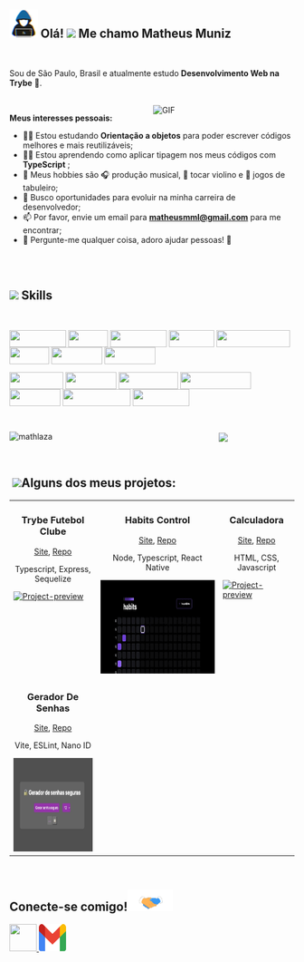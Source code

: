 ## <picture><img src = "https://github.com/0xAbdulKhalid/0xAbdulKhalid/raw/main/assets/mdImages/about_me.gif" width = 50px></picture> Olá! <img src="https://media.giphy.com/media/hvRJCLFzcasrR4ia7z/giphy.gif" width="25"> Me chamo **Matheus Muniz**

<br>

Sou de São Paulo, Brasil e atualmente estudo **Desenvolvimento Web na Trybe** 🚀.

<br />

  <img align="right" alt="GIF" src="https://media1.giphy.com/media/R03zWv5p1oNSQd91EP/giphy.gif?cid=ecf05e474xsvafr63i29dv3s0obwd1dhyfg4xfu0xsrlgq0c&rid=giphy.gif&ct=g" width="250px" />

**Meus interesses pessoais:**
- 👨‍💻 Estou estudando **Orientação a objetos** para poder escrever códigos melhores e mais reutilizáveis;
- 👨‍🎓 Estou aprendendo como aplicar tipagem nos meus códigos com **TypeScript** ; 
- 🧗 Meus hobbies são 🎧 produção musical, 🎻 tocar violino e 🎲 jogos de tabuleiro;
- 💼 Busco oportunidades para evoluir na minha carreira de desenvolvedor;
- 📫 Por favor, envie um email para **matheusmml@gmail.com** para me encontrar;
- 💬 Pergunte-me qualquer coisa, adoro ajudar pessoas! 💙
<!-- - 📝 Veja meu Curriculum Vitae <a href="https://gitconnected.com/johnatas-henrique/resume" target="_blank">clicando aqui</a> para mais informações. -->

<br />
<br />

## <img src="https://media2.giphy.com/media/QssGEmpkyEOhBCb7e1/giphy.gif?cid=ecf05e47a0n3gi1bfqntqmob8g9aid1oyj2wr3ds3mg700bl&rid=giphy.gif" width ="25"><b> Skills</b>
<!-- <p align="left">
  <img src="https://raw.githubusercontent.com/mathlaza/mathlaza/main/devimages/git-original-wordmark.svg" width="40" height="40"/> 
  <img src="https://raw.githubusercontent.com/devicons/devicon/master/icons/html5/html5-original-wordmark.svg" alt="html5" width="40" height="40"/> 
  <img src="https://raw.githubusercontent.com/devicons/devicon/master/icons/css3/css3-original-wordmark.svg" alt="css3" width="40" height="40"/> 
  <img src="https://raw.githubusercontent.com/devicons/devicon/master/icons/javascript/javascript-original.svg" alt="javascript" width="40" height="40"/> 
  <img src="https://www.learnstorybook.com/intro-to-storybook/logo-jest.png" alt="jest" width="40" height="40" />
  <img src="https://cdn.jsdelivr.net/gh/devicons/devicon/icons/mocha/mocha-plain.svg" alt="mocha" width="40" height="40"/> 
  <img src="https://raw.githubusercontent.com/mathlaza/mathlaza/main/devimages/react-original-wordmark.svg" alt="react" width="40" height="40"/>
  <img src="https://raw.githubusercontent.com/devicons/devicon/master/icons/redux/redux-original.svg" alt="redux" width="40" height="40"/> 
  <img src="https://icongr.am/devicon/docker-original.svg?size=147&color=currentColor" alt="git" width="40" height="40"/>
  <img src="https://raw.githubusercontent.com/mathlaza/mathlaza/main/devimages/mysql-original-wordmark.svg" alt="mysql" width="40" height="40"/>
  <img src="https://raw.githubusercontent.com/mathlaza/mathlaza/main/devimages/nodejs.svg" alt="nodejs" width="40" height="40"/>
  <img src="https://raw.githubusercontent.com/devicons/devicon/master/icons/express/express-original-wordmark.svg" alt="express" width="40" height="40"/>
  <img src="https://img.shields.io/badge/TypeScript-007ACC?style=for-the-badge&logo=typescript&logoColor=white" alt="typescript" width="40" height="40"/>
</p> -->

<div align="left" style="display: inline"><br>
  <p>
    <img src="https://img.shields.io/badge/GNU%20Bash-4EAA25?style=for-the-badge&logo=GNU%20Bash&logoColor=white" width="100" height="30" align="center" />
    <img src="https://img.shields.io/badge/GIT-E44C30?style=for-the-badge&logo=git&logoColor=white" width="70" height="30" align="center" /> 
    <img src="https://img.shields.io/badge/HTML5-E34F26?style=for-the-badge&logo=html5&logoColor=white" width="100" height="30" align="center" /> 
    <img src="https://img.shields.io/badge/CSS3-1572B6?style=for-the-badge&logo=css3&logoColor=white" width="80" height="30" align="center" /> 
    <img src="https://img.shields.io/badge/JavaScript-323330?style=for-the-badge&logo=javascript&logoColor=F7DF1E" width="130" height="30" align="center" />
    <img src="https://img.shields.io/badge/Jest-C21325?style=for-the-badge&logo=jest&logoColor=white" width="70" height="30" align="center" />
    <img src="https://img.shields.io/badge/React-20232A?style=for-the-badge&logo=react&logoColor=61DAFB" width="90" height="30" align="center" />
    <img src="https://img.shields.io/badge/Redux-593D88?style=for-the-badge&logo=redux&logoColor=white" width="90" height="30" align="center" />
  </p>
  <p>
    <img src="https://img.shields.io/badge/Docker-2CA5E0?style=for-the-badge&logo=docker&logoColor=white" width="95" height="30" align="center" />  
    <img src="https://img.shields.io/badge/MySQL-005C84?style=for-the-badge&logo=mysql&logoColor=white" width="90" height="30" align="center" />
    <img src="https://img.shields.io/badge/Node.js-339933?style=for-the-badge&logo=nodedotjs&logoColor=white" width="105" height="30" align="center" />
    <img src="https://img.shields.io/badge/Express.js-000000?style=for-the-badge&logo=express&logoColor=white" width="125" height="30" align="center" />
    <img src="https://img.shields.io/badge/Mocha-8D6748?style=for-the-badge&logo=Mocha&logoColor=white" width="90" height="30" align="center" /> 
    <img src="https://img.shields.io/badge/TypeScript-007ACC?style=for-the-badge&logo=typescript&logoColor=white" width="120" height="30" align="center" />
    <img src="https://img.shields.io/badge/MongoDB-4EA94B?style=for-the-badge&logo=mongodb&logoColor=white" width="100" height="30" align="center" />
  </p> 
</div>

<br />

<p>
   <img align="left" src="https://github-readme-stats-sigma-five.vercel.app/api?username=mathlaza&theme=radical&show_icons=true" alt="mathlaza" width="370" />
  
  <img align="center" src="https://github-readme-stats-sigma-five.vercel.app/api/top-langs/?username=mathlaza&layout=compact&theme=radical" width="310" />
</p>

<br />


## <img src="https://media3.giphy.com/media/Lka9lcOAdjgcqyTnJt/giphy.gif?cid=790b761109bb4da2a24c01c26ce13e3e3c1e5356c19d587f&rid=giphy.gif&ct=s" width="55" style="padding-left: 5px"><b>Alguns dos meus projetos:</b>



<table>
  <tr> 
    <td valign="top">
      <h3 align="center">Trybe Futebol Clube</h3>
      <p align="center">
        <a href="https://abashed-books-production.up.railway.app/">Site</a>,
        <a href="https://github.com/mathlaza/backEnd-Trybe-Futebol-Clube">Repo</a>
      </p>
      <p align="center">Typescript, Express, Sequelize</p>
      <a href="https://github.com/mathlaza/backEnd-Trybe-Futebol-Clube">
        <img width="100%" height="165px" src="./devimages/TFC.gif" alt="Project-preview"/>
      </a>
    </td>
    <td valign="top">
      <h3 align="center">Habits Control</h3>
      <p align="center">
        <a href="https://rock-seat-nlw-habits-app.vercel.app/">Site</a>,
        <a href="https://github.com/mathlaza/RockSeat_NLW_Habits_App">Repo</a>
      </p>
      <p align="center">Node, Typescript, React Native</p>
      <a href="https://github.com/mathlaza/RockSeat_NLW_Habits_App">
        <img width="100%" height="165px" src="./devimages/habits2.gif" alt="Project-preview"/>
      </a>
    </td>
    <td valign="top">
      <h3 align="center">Calculadora</h3>
      <p align="center">
        <a href="https://calculadora-delta-two.vercel.app/">Site</a>,
        <a href="https://github.com/mathlaza/calculadora">Repo</a>
      </p>
      <p align="center">HTML, CSS, Javascript</p>
      <a href="https://github.com/mathlaza/calculadora">
        <img width="100%" height="165px" src="./devimages/calc.gif" alt="Project-preview"/>
      </a>
    </td>
  </tr>
  <tr> 
    <td valign="top">
      <h3 align="center">Gerador De Senhas</h3>
      <p align="center">
        <a href="https://gerador-senhas-nine.vercel.app/">Site</a>,
        <a href="https://github.com/mathlaza/Gerador_Senhas">Repo</a>
      </p>
      <p align="center">Vite, ESLint, Nano ID</p>
      <a href="https://github.com/mathlaza/Gerador_Senhas">
        <img width="100%" height="165px" src="./devimages/generate.gif" alt="Project-preview"/>
      </a>
    </td>
  </tr>
</table>

<br />
<!-- <br /> -->

## <b> Conecte-se comigo!</b><img src="https://github.com/0xAbdulKhalid/0xAbdulKhalid/raw/main/assets/mdImages/handshake.gif" width ="80">

<a href="https://www.linkedin.com/in/mathlaza/" target="_blank">
  <img src="https://i.ibb.co/Kx2GSrT/linkedin.png" width="48px" height="48px">
</a>
<a href="mailto:matheusmml@gmail.com" target="_blank">
  <img src="https://raw.githubusercontent.com/mathlaza/mathlaza/main/devimages/gmail-icon.svg" width="48px" height="48px">
</a>
